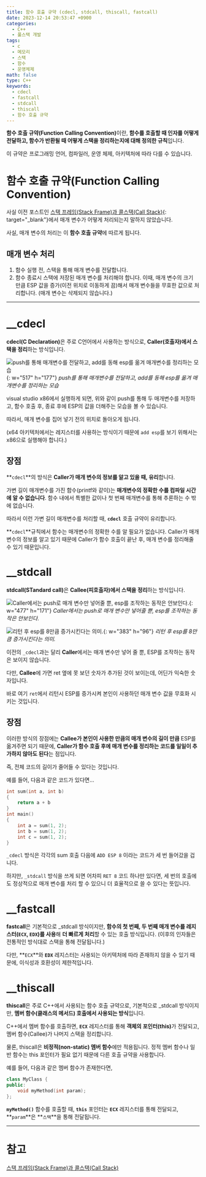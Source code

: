 ```yaml
---
title: 함수 호출 규약 (cdecl, stdcall, thiscall, fastcall)
date: 2023-12-14 20:53:47 +0900
categories:
  - C++
  - 풀스택 개발
tags:
  - c
  - 메모리
  - 스택
  - 함수
  - 운영체제
math: false
type: C++
keywords:
  - cdecl
  - fastcall
  - stdcall
  - thiscall
  - 함수 호출 규약
---
```


<span class="keyword">**함수 호출 규약(Function Calling Convention)**</span>이란, **함수를 호출할 때 <span class="font_highlight">인자를 어떻게 전달</span>하고, 함수가 반환될 때 <span class="font_highlight">어떻게 스택을 정리</span>하는지에 대해 정의한 규칙**입니다.

이 규약은 프로그래밍 언어, 컴파일러, 운영 체제, 아키텍처에 따라 다를 수 있습니다.

# 함수 호출 규약(Function Calling Convention)

사실 이전 포스트인 [스택 프레임(Stack Frame)과 콜스택(Call Stack)](/posts/%EC%8A%A4%ED%83%9D-%ED%94%84%EB%A0%88%EC%9E%84(stack-frame)%EA%B3%BC-%EC%BD%9C%EC%8A%A4%ED%83%9D(call-stack)/){: target="_blank"}에서 매개 변수가 어떻게 처리되는지 말하지 않았습니다.

사실, 매개 변수의 처리는 이 **함수 호출 규약**에 따르게 됩니다.

## 매개 변수 처리

1. 함수 실행 전, 스택을 통해 매개 변수를 전달합니다.
2. 함수 종료시 스택에 저장된 매개 변수를 처리해야 합니다. 이때, 매개 변수의 크기 만큼 ESP 값을 증가(이전 위치로 이동하게 끔)해서 매개 변수들을 무효한 값으로 처리합니다. (매개 변수는 삭제되지 않습니다.)

---

# __cdecl

<span class="keyword">**cdecl(C Declaration)**</span>은 주로 C언어에서 사용하는 방식으로, **<span class="font_highlight">Caller(호출자)</span>에서 스택을 정리**하는 방식입니다.

![push를 통해 매개변수를 전달하고, add를 동해 esp를 옮겨 매개변수를 정리하는 모습](https://i.postimg.cc/qRFV5XwH/cdecl.png){: w="517" h="177"}
_push를 통해 매개변수를 전달하고, add를 동해 esp를 옮겨 매개변수를 정리하는 모습_

visual studio x86에서 실행하게 되면, 위와 같이 push를 통해 두 매개변수를 저장하고, 함수 호출 후, 종료 후에 ESP의 값을 더해주는 모습을 볼 수 있습니다.

따라서, 매개 변수를 집어 넣기 전의 위치로 돌아오게 됩니다.

(x64 아키텍처에서는 레지스터를 사용하는 방식이기 때문에 `add esp`를 보기 위해서는 x86으로 실행해야 합니다.)

## 장점

**`cdecl`**의 방식은 **<span class="font_highlight">Caller</span>가 매개 변수의 정보를 알고 있을 때, 유리**합니다.

가변 길이 매개변수를 가진 함수(printf와 같이)는 **매개변수의 정확한 수를 컴파일 시간에 알 수 없습니다**. 함수 내에서 특별한 값이나 첫 번째 매개변수를 통해 추론하는 수 밖에 없습니다.

따라서 이런 <span class="font_highlight">가변 길이 매개변수를 처리</span>할 때, **`cdecl`** 호출 규약이 유리합니다.

**`cdecl`**규칙에서 함수는 매개변수의 정확한 수를 알 필요가 없습니다. Caller가 매개 변수의 정보를 알고 있기 때문에 Caller가 함수 호출이 끝난 후, 매개 변수를 정리해줄 수 있기 때문입니다.

# __stdcall

<span class="keyword">**stdcall(STandard call)**</span>은 **<span class="font_highlight">Callee(피호출자)</span>에서 스택을 정리**하는 방식입니다.

![Caller에서는 push로 매개 변수만 넣어줄 뿐, esp를 조작하는 동작은 안보인다.](https://i.postimg.cc/zf01n1RB/stdcall-01.png){: w="477" h="171"}
_Caller에서는 push로 매개 변수만 넣어줄 뿐, esp를 조작하는 동작은 안보인다._

![리턴 후 esp를 8만큼 증가시킨다는 의미.](https://i.postimg.cc/MGWSMGHN/stdcall-02.png){: w="383" h="96"}
_리턴 후 esp를 8만큼 증가시킨다는 의미._

이전의 `_cdecl`과는 달리 **Caller**에서는 매개 변수만 넣어 줄 뿐, ESP를 조작하는 동작은 보이지 않습니다.

다만, **Callee**에 가면 ret 옆에 못 보던 숫자가 추가된 것이 보이는데, 어딘가 익숙한 숫자입니다.

바로 여기 `ret`에서 리턴시 ESP를 증가시켜 본인이 사용하던 매개 변수 값을 무효화 시키는 것입니다.

## 장점

이러한 방식의 장점에는 **<span class="font_highlight">Callee</span>가 본인이 사용한 만큼의 매개 변수의 길이 만큼** ESP를 옮겨주면 되기 때문에, **Caller가 함수 호출 후에 매개 변수를 정리하는 코드를 일일이 추가하지 않아도 된다**는 점입니다.

즉, <span class="font_highlight">전체 코드의 길이</span>가 줄어들 수 있다는 것입니다.

예를 들어, 다음과 같은 코드가 있다면…

```cpp
int sum(int a, int b)
{
	return a + b
}
int main()
{
	int a = sum(1, 2);
	int b = sum(1, 2);
	int c = sum(1, 2);
}
```

`_cdecl` 방식은 각각의 sum 호출 다음에 `ADD ESP 8` 이라는 코드가 세 번 들어갔을 겁니다.

하지만, `_stdcall` 방식을 쓰게 되면 어차피 `RET 8` 코드 하나만 있다면, 세 번의 호출에도 정상적으로 매개 변수를 처리 할 수 있으니 더 효율적으로 쓸 수 있다는 뜻입니다.

# __fastcall

<span class="keyword">**fastcall**</span>은 기본적으로 _stdcall 방식이지만, **함수의 첫 번째, 두 번째 매개 변수를 레지스터(`ECX`, `EDX`)를 사용**해 **더 빠르게 처리**할 수 있는 호출 방식입니다. (이후의 인자들은 전통적인 방식대로 스택을 통해 전달됩니다.)

다만, **`ECX`**와 **`EDX`** 레지스터는 사용되는 아키텍처에 따라 존재하지 않을 수 있기 때문에, 이식성과 호환성이 제한적입니다.

# __thiscall

<span class="keyword">**thiscall**</span>은 주로 C++에서 사용되는 함수 호출 규약으로, 기본적으로 _stdcall 방식이지만, **멤버 함수(클래스의 메서드) 호출에서 사용되는 방식**입니다.

C++에서 멤버 함수를 호출하면, **`ECX`** 레지스터를 통해 <span class="font_highlight">**객체의 포인터(this)**</span>가 전달되고, 멤버 함수(Callee)가 나머지 스택을 정리합니다.

물론, thiscall은 **비정적(non-static) 멤버 함수**에만 적용됩니다. 정적 멤버 함수나 일반 함수는 this 포인터가 필요 없기 때문에 다른 호출 규약을 사용합니다.

예를 들어, 다음과 같은 멤버 함수가 존재한다면,

```cpp
class MyClass {
public:
    void myMethod(int param);
};
```

**`myMethod()`** 함수를 호출할 때, **`this`** 포인터는 **`ECX`** 레지스터를 통해 전달되고, **`param`**은 **`스택`**을 통해 전달됩니다.

---

# 참고

[스택 프레임(Stack Frame)과 콜스택(Call Stack)](/posts/%EC%8A%A4%ED%83%9D-%ED%94%84%EB%A0%88%EC%9E%84(stack-frame)%EA%B3%BC-%EC%BD%9C%EC%8A%A4%ED%83%9D(call-stack)/)